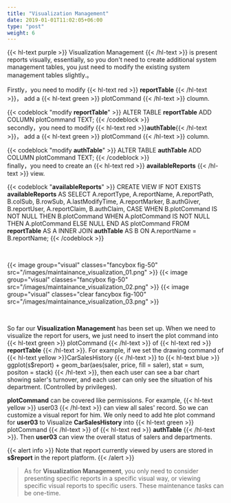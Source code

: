 ```yaml
---
title: "Visualization Management"
date: 2019-01-01T11:02:05+06:00
type: "post"
weight: 6
---
```


{{< hl-text purple >}} Visualization Management {{< /hl-text >}} is present reports  visually, essentially, so you don't need to create additional system management tables, you just need to modify the existing system management tables slightly.。  

Firstly，you need to modify {{< hl-text red >}} __reportTable__ {{< /hl-text >}}， add a {{< hl-text green >}} plotCommand {{< /hl-text >}} cloumn.  
  
{{< codeblock "modify __reportTable__" >}}
ALTER TABLE __reportTable__ 
    ADD COLUMN plotCommand TEXT;
{{< /codeblock >}}
<br>
secondly，you need to modify {{< hl-text red >}}__authTable__{{< /hl-text >}}， add a {{< hl-text green >}} plotCommand {{< /hl-text >}} column.  
  
{{< codeblock "modify __authTable__" >}}
ALTER TABLE __authTable__ 
    ADD COLUMN plotCommand TEXT;
{{< /codeblock >}}
<br>
finally，you need to create an {{< hl-text red >}} __availableReports__  {{< /hl-text >}} view.  
  
{{< codeblock "__availableReports__" >}}
  CREATE VIEW IF NOT EXISTS __availableReports__ AS
    SELECT 
      A.reportType,
      A.reportName,
      A.reportPath,
      B.colSub,
      B.rowSub,
      A.lastModifyTime,
      A.reportMarker,
      B.authGiver,
      B.reportUser,
      A.reportClaim,
      B.authClaim,
      CASE WHEN B.plotCommand IS NOT NULL THEN B.plotCommand 
        WHEN A.plotCommand IS NOT NULL THEN A.plotCommand 
      ELSE NULL END AS plotCommand
    FROM __reportTable__ AS A
    INNER JOIN __authTable__ AS B 
    ON A.reportName = B.reportName;
{{< /codeblock >}}

<br>

{{< image group="visual" classes="fancybox fig-50" src="/images/maintainance_visualization_01.png" >}}
{{< image group="visual" classes="fancybox fig-50" src="/images/maintainance_visualization_02.png" >}}
{{< image group="visual" classes="clear fancybox fig-100" src="/images/maintainance_visualization_03.png" >}}

<br>

So far our **Visualization Management** has been set up. When we need to visualize the report for users, we just need to insert the plot command into {{< hl-text green >}} plotCommand {{< /hl-text >}} of {{< hl-text red >}} __reportTable__ {{< /hl-text >}}. For example, if we set the drawing command of {{< hl-text yellow >}}CarSalesHistory {{< /hl-text >}} to {{< hl-text blue >}} ggplot(s$report) + geom_bar(aes(saler, price, fill = saler), stat = sum, positon = stack) {{< /hl-text >}}, then each user can see a bar chart showing saler's turnover, and each user can only see the situation of his department. (Controlled by privileges).  

**plotCommand** can be covered like permissions. For example, {{< hl-text yellow >}} user03 {{< /hl-text >}} can view all sales' record. So we can customize a visual report for him. We only need to add hte plot command for **user03** to Visualize **CarSalesHistory** into {{< hl-text green >}} plotCommand {{< /hl-text >}} of {{< hl-text red >}} __authTable__ {{< /hl-text >}}.  Then **user03** can view the overall status of salers and departments.
  
{{< alert info >}} Note that report currently viewed by users are stored in **s$report** in the report platform. {{< /alert >}}
  
> As for **Visualization Management**, you only need to consider presenting specific reports in a specific visual way, or viewing specific visual reports to specific users. These maintenance tasks can be one-time. 
  